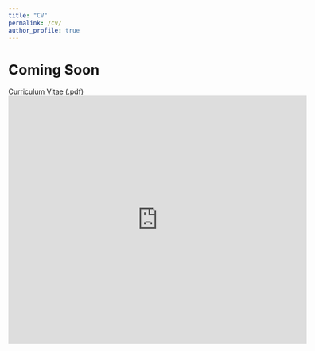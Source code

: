 ```yaml
---
title: "CV"
permalink: /cv/
author_profile: true
---
```

# Coming Soon
[Curriculum Vitae (.pdf)](https://xiaojieli.info/files/XiaojieLi_CV.pdf)
<embed src="https://xiaojieli.info/files/XiaojieLi_CV.pdf" type="application/pdf" width="600px" height="500px" />
